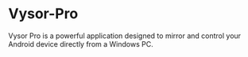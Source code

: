 # Vysor-Pro
Vysor Pro is a powerful application designed to mirror and control your Android device directly from a Windows PC.
